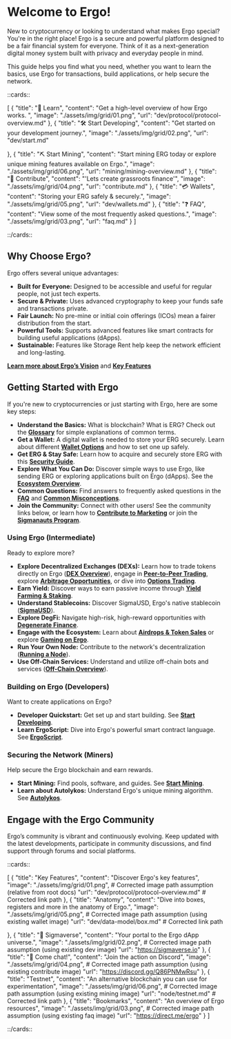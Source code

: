 # Welcome to Ergo!

New to cryptocurrency or looking to understand what makes Ergo special? You're in the right place! Ergo is a secure and powerful platform designed to be a fair financial system for everyone. Think of it as a next-generation digital money system built with privacy and everyday people in mind.

This guide helps you find what you need, whether you want to learn the basics, use Ergo for transactions, build applications, or help secure the network.

::cards::

[
  {
    "title": "🔬 Learn",
    "content": "Get a high-level overview of how Ergo works. ",
    "image": "./assets/img/grid/01.png",
    "url": "dev/protocol/protocol-overview.md"
  },
  {
    "title": "🛠 Start Developing",
    "content": "Get started on your development journey.",
    "image": "./assets/img/grid/02.png",
    "url": "dev/start.md"

  },
  {
    "title": "⛏ Start Mining",
    "content": "Start mining ERG today or explore unique mining features available on Ergo.",
    "image": "./assets/img/grid/06.png",
    "url": "mining/mining-overview.md"
  },
  {
    "title": "🤝 Contribute",
    "content": "'Lets create grassroots finance'",
    "image": "./assets/img/grid/04.png",
    "url": "contribute.md"
  },
  {
    "title": "💳 Wallets",
    "content": "Storing your ERG safely & securely.",
    "image": "./assets/img/grid/05.png",
    "url": "dev/wallets.md"
  },
  {
    "title": "❓ FAQ",
    "content": "View some of the most frequently asked questions.",
    "image": "./assets/img/grid/03.png",
    "url": "faq.md"
  }
]

::/cards::




## Why Choose Ergo?

Ergo offers several unique advantages:

*   **Built for Everyone:** Designed to be accessible and useful for regular people, not just tech experts.
*   **Secure & Private:** Uses advanced cryptography to keep your funds safe and transactions private.
*   **Fair Launch:** No pre-mine or initial coin offerings (ICOs) mean a fairer distribution from the start.
*   **Powerful Tools:** Supports advanced features like smart contracts for building useful applications (dApps).
*   **Sustainable:** Features like Storage Rent help keep the network efficient and long-lasting.

[**Learn more about Ergo’s Vision**](dev/protocol/why.md) and [**Key Features**](dev/protocol/protocol-overview.md)

## Getting Started with Ergo

If you're new to cryptocurrencies or just starting with Ergo, here are some key steps:

*   **Understand the Basics:** What is blockchain? What is ERG? Check out the [**Glossary**](glossary.md) for simple explanations of common terms.
*   **Get a Wallet:** A digital wallet is needed to store your ERG securely. Learn about different [**Wallet Options**](dev/wallets.md) and how to set one up safely.
*   **Get ERG & Stay Safe:** Learn how to acquire and securely store ERG with this [**Security Guide**](https://ergonaut.space/en/Guides/yield/getting-started).
*   **Explore What You Can Do:** Discover simple ways to use Ergo, like sending ERG or exploring applications built on Ergo (dApps). See the [**Ecosystem Overview**](uses/use-cases-overview.md).
*   **Common Questions:** Find answers to frequently asked questions in the [**FAQ**](faq.md) and [**Common Misconceptions**](fud-faq.md).
*   **Join the Community:** Connect with other users! See the community links below, or learn how to [**Contribute to Marketing**](contribute/marketing.md) or join the [**Sigmanauts Program**](contribute/sigmanauts.md).

### Using Ergo (Intermediate)

Ready to explore more?

*   **Explore Decentralized Exchanges (DEXs):** Learn how to trade tokens directly on Ergo ([**DEX Overview**](uses/dex.md)), engage in [**Peer-to-Peer Trading**](eco/p2p-trading.md), explore [**Arbitrage Opportunities**](tutorials/arb.md), or dive into [**Options Trading**](tutorials/trading-options.md).
*   **Earn Yield:** Discover ways to earn passive income through [**Yield Farming & Staking**](tutorials/yield.md).
*   **Understand Stablecoins:** Discover SigmaUSD, Ergo's native stablecoin ([**SigmaUSD**](uses/sigmausd.md)).
*   **Explore DegFi:** Navigate high-risk, high-reward opportunities with [**Degenerate Finance**](uses/degfi.md).
*   **Engage with the Ecosystem:** Learn about [**Airdrops & Token Sales**](tutorials/airdrops.md) or explore [**Gaming on Ergo**](tutorials/gaming-tutorial.md).
*   **Run Your Own Node:** Contribute to the network's decentralization ([**Running a Node**](node/install.md)).
*   **Use Off-Chain Services:** Understand and utilize off-chain bots and services ([**Off-Chain Overview**](dev/oc/off-chain-overview.md)).

### Building on Ergo (Developers)

Want to create applications on Ergo?

*   **Developer Quickstart:** Get set up and start building. See [**Start Developing**](dev/start.md).
*   **Learn ErgoScript:** Dive into Ergo's powerful smart contract language. See [**ErgoScript**](dev/scs/ergoscript.md).

### Securing the Network (Miners)

Help secure the Ergo blockchain and earn rewards.

*   **Start Mining:** Find pools, software, and guides. See [**Start Mining**](mining/mining-overview.md).
*   **Learn about Autolykos:** Understand Ergo's unique mining algorithm. See [**Autolykos**](mining/autolykos.md).

## Engage with the Ergo Community

Ergo’s community is vibrant and continuously evolving. Keep updated with the latest developments, participate in community discussions, and find support through forums and social platforms.

::cards::

[
  {
    "title": "Key Features",
    "content": "Discover Ergo's key features",
    "image": "./assets/img/grid/01.png", # Corrected image path assumption (relative from root docs)
    "url": "dev/protocol/protocol-overview.md" # Corrected link path
  },
  {
    "title": "Anatomy",
    "content": "Dive into boxes, registers and more in the anatomy of Ergo.",
    "image": "./assets/img/grid/05.png", # Corrected image path assumption (using existing wallet image)
    "url": "dev/data-model/box.md" # Corrected link path

  },
  {
    "title": "🔗 Sigmaverse",
    "content": "Your portal to the Ergo dApp universe.",
    "image": "./assets/img/grid/02.png", # Corrected image path assumption (using existing dev image)
    "url": "https://sigmaverse.io"
  },
  {
    "title": "🔗 Come chat!",
    "content": "Join the action on Discord",
    "image": "./assets/img/grid/04.png", # Corrected image path assumption (using existing contribute image)
    "url": "https://discord.gg/Q86PNMwRsu"
  },
  {
    "title": "Testnet",
    "content": "An alternative blockchain you can use for experimentation",
    "image": "./assets/img/grid/06.png", # Corrected image path assumption (using existing mining image)
    "url": "node/testnet.md" # Corrected link path
  },
  {
    "title": "Bookmarks",
    "content": "An overview of Ergo resources",
    "image": "./assets/img/grid/03.png", # Corrected image path assumption (using existing faq image)
    "url": "https://direct.me/ergo"
  }
]

::/cards::

